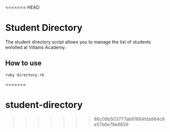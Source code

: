 <<<<<<< HEAD
# Student Directory #

The student directory script allows you to manage the list of students enrolled at Villains Academy.

## How to use ##

```shell
ruby directory.rb
```
=======
# student-directory
>>>>>>> 86c09b503777ab61864fda984c6e57b6e78e6659
